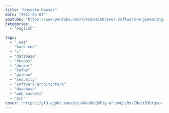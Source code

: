 ```yaml
---
title: "Hussein Nasser"
date: "2021-04-04"
youtube: "https://www.youtube.com/c/HusseinNasser-software-engineering/videos"
categories:
  - "english"

tags:
  - ".net"
  - "back end"
  - "c"
  - "database"
  - "devops"
  - "docker"
  - "kafka"
  - "python"
  - "security"
  - "software architecture"
  - "database"
  - "web sockets"
  - "pin"
cover: "https://yt3.ggpht.com/ytc/AKedOLQBFiy-urLmvQpjRxsZNutt53btgsu-JMTpMdojQQ=s88-c-k-c0x00ffffff-no-rj"
---
```

